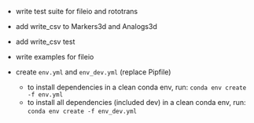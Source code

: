 - write test suite for fileio and rototrans
- add write_csv to Markers3d and Analogs3d
- add write_csv test
- write examples for fileio

- create `env.yml` and `env_dev.yml` (replace Pipfile)
    - to install dependencies in a clean conda env, run: `conda env create -f env.yml`
    - to install all dependencies (included dev) in a clean conda env, run: `conda env create -f env_dev.yml`